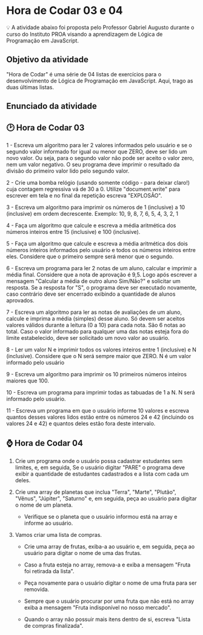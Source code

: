 # Hora de Codar 03 e 04
💡 A atividade abaixo foi proposta pelo Professor Gabriel Augusto durante o curso do Instituto PROA visando a aprendizagem de Lógica de Programação em JavaScript.


## Objetivo da atividade 

"Hora de Codar" é uma série de 04 listas de exercícios para o desenvolvimento de Lógica de Programação em JavaScript. Aqui, trago as duas últimas listas.


## Enunciado da atividade 

## 🕑 Hora de Codar 03

1 - Escreva um algoritmo para ler 2 valores informados pelo usuário e se o segundo valor informado for igual ou menor que ZERO, deve ser lido um novo valor. Ou seja, para o segundo valor não pode ser aceito o valor zero, nem um valor negativo.  O seu programa deve imprimir o resultado da divisão do primeiro valor lido pelo segundo valor.

2 - Crie uma bomba relógio (usando somente código - para deixar claro!) cuja contagem regressiva vá de 30 a 0. Utilize "document.write" para escrever em tela e no final da repetição escreva "EXPLOSÃO".

3 - Escreva um algoritmo para imprimir os números de 1 (inclusive) a 10 (inclusive) em ordem decrescente.
Exemplo: 10, 9, 8, 7, 6, 5, 4, 3, 2, 1

4 - Faça um algoritmo que calcule e escreva a média aritmética dos números inteiros entre 15 (inclusive) e 100 (inclusive).

5 - Faça um algoritmo que calcule e escreva a média aritmética dos dois números inteiros informados pelo usuário e todos os números inteiros entre eles. Considere que o primeiro sempre será menor que o segundo.

6 - Escreva um programa para ler 2 notas de um aluno, calcular e imprimir a média final. Considere que a nota de aprovação é 9,5. Logo após escrever a mensagem "Calcular a média de outro aluno Sim/Não?" e solicitar um resposta. Se a resposta for "S", o programa deve ser executado novamente, caso contrário deve ser encerrado exibindo a quantidade de alunos aprovados.

7 - Escreva um algoritmo para ler as notas de avaliações de um aluno, calcule e imprima a média (simples) desse aluno. Só devem ser aceitos valores válidos durante a leitura (0 a 10) para cada nota. São 6 notas ao total.
Caso o valor informado para qualquer uma das notas esteja fora do limite estabelecido, deve ser solicitado um novo valor ao usuário. 

8 - Ler um valor N e imprimir todos os valores inteiros entre 1 (inclusive) e N (inclusive). Considere que o N será sempre maior que ZERO.
N  é um valor informado pelo usuário

9 - Escreva um algoritmo para imprimir os 10 primeiros números inteiros maiores que 100.

10 - Escreva um programa para imprimir todas as tabuadas de 1 a N. N será informado pelo usuário.

11 - Escreva um programa em que o usuário informe 10 valores e escreva quantos desses valores lidos estão entre os números 24 e 42 (incluindo os valores 24 e 42) e quantos deles estão fora deste intervalo.

## ⌚ Hora de Codar 04

1. Crie um programa onde o usuário possa cadastrar estudantes sem limites, e, em seguida, Se o usuário digitar "PARE" o programa deve exibir a quantidade de estudantes cadastrados e a lista com cada um deles. 

2. Crie uma array de planetas que inclua "Terra", "Marte", "Plutão", "Vênus", "Júpiter", "Saturno"  e, em seguida, peça ao usuário para digitar o nome de um planeta. 

    * Verifique se o planeta que o usuário informou está na array e informe ao usuário.

3. Vamos criar uma lista de compras. 

    * Crie uma array de frutas, exiba-a ao usuário e, em seguida, peça ao usuário para digitar o nome de uma das frutas.

    * Caso a fruta esteja no array, remova-a e exiba a mensagem "Fruta foi retirada da lista". 

    * Peça novamente para o usuário digitar o nome de uma fruta para ser removida. 

    * Sempre que o usuário procurar por uma fruta que não está no array exiba a mensagem "Fruta indisponível no nosso mercado". 

    * Quando o array não possuir mais itens dentro de si, escreva "Lista de compras finalizada".

